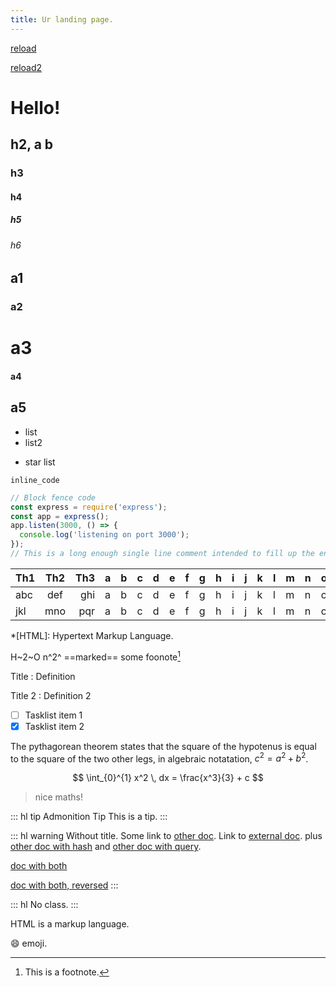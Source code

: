 ```yaml
---
title: Ur landing page.
---
```


[reload](?a=b)

[reload2](?a=c)

# Hello!

## h2, a b
### h3
#### h4
##### h5
###### h6

## a1
### a2
# a3
#### a4
## a5

- list
- list2

* star list


`inline_code`

```js
// Block fence code
const express = require('express');
const app = express();
app.listen(3000, () => {
  console.log('listening on port 3000');
});
// This is a long enough single line comment intended to fill up the entire code block div, to assess how good is it.
```

| Th1 | Th2 | Th3 | a|b|c|d|e|f|g|h|i|j|k|l|m|n|o|p|
| :-- | :-: | --: | -|-|-|-|-|-|-|-|-|-|-|-|-|-|-|-|
| abc | def | ghi | a|b|c|d|e|f|g|h|i|j|k|l|m|n|o|p|
| jkl | mno | pqr | a|b|c|d|e|f|g|h|i|j|k|l|m|n|o|p|

*[HTML]: Hypertext Markup Language.

H~2~O
n^2^
==marked==
some foonote[^1]

Title
: Definition

Title 2
: Definition 2

- [ ] Tasklist item 1
- [x] Tasklist item 2

The pythagorean theorem states that the square of the hypotenus is
equal to the square of the two other legs, in algebraic notatation,
$c^2 = a^2 + b^2$.

$$ \int_{0}^{1} x^2 \, dx = \frac{x^3}{3} + c $$

> nice maths!

::: hl tip Admonition Tip
This is a tip.
:::

::: hl warning
Without title.
Some link to [other doc](./file.md).
Link to [external doc](https://github.com/vytdev/README.md). plus
[other doc with hash](./file.md#123) and
[other doc with query](./file.md?ab=c).

[doc with both](./file.md?ab=c#123)

[doc with both, reversed](./file.md?ab=c#123)
:::

:::  hl
No class.
:::

HTML is a markup language.

:smile: emoji.

[^1]: This is a footnote.

